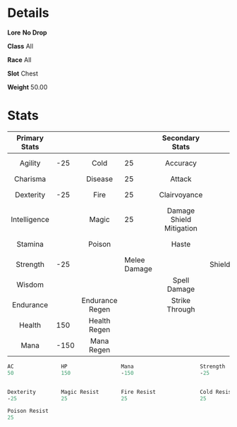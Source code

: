 <!-- TITLE: Huge Metal Hull -->
<!-- SUBTITLE: A giant metal shell from the Alchemical Behemoth underneath Xuolia -->

# Details
**Lore**
**No Drop**

**Class**
All

**Race**
All

**Slot**
Chest

**Weight**
50.00

# Stats
| Primary Stats |    |  |    | Secondary Stats |    |||
|:---:|:---|:---:|:---|:---:|:---|:---:|:---|
|Agility|-25|Cold|25|Accuracy||Armor Class|50|
|Charisma||Disease|25|Attack||Avoidance||
|Dexterity|-25|Fire|25|Clairvoyance||Damage Shield||
|Intelligence||Magic|25|Damage Shield Mitigation||DoT Damage||
|Stamina||Poison||Haste||Heal Amount||
|Strength|-25||Melee Damage||Shielding||
|Wisdom||||Spell Damage||Spell Shield||
|Endurance||Endurance Regen||Strike Through||
|Health|150|Health Regen||
|Mana|-150|Mana Regen||
```perl
AC               HP                 Mana                     Strength                   Agility
50               150                -150                     -25                        -25


Dexterity        Magic Resist       Fire Resist              Cold Resist                Disease Resist
-25              25                 25                       25                         25

Poison Resist
25
 